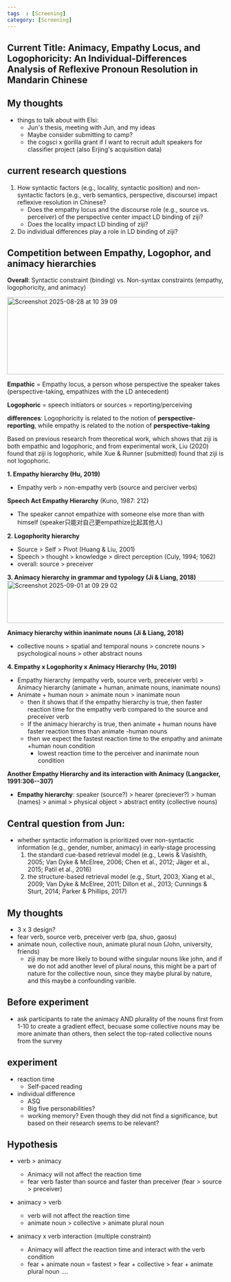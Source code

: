 ```yaml
---
tags  : [Screening]
category: [Screening]
---
```


## Current Title: Animacy, Empathy Locus, and Logophoricity: An Individual-Differences Analysis of Reflexive Pronoun Resolution in Mandarin Chinese

## My thoughts 
- things to talk about with Elsi:
  - Jun's thesis, meeting with Jun, and my ideas
  - Maybe consider submitting to camp?
  - the cogsci x gorilla grant if I want to recruit adult speakers for classifier project (also Erjing's acquisition data)

## current research questions 
1. How syntactic factors (e.g., locality, syntactic position) and non-syntactic factors (e.g., verb semantics, perspective, discourse) impact reflexive resolution in Chinese?
   - Does the empathy locus and the discourse role (e.g., source vs. perceiver) of the perspective center impact LD binding of ziji?
   - Does the locality impact LD binding of ziji?
2. Do individual differences play a role in LD binding of ziji?

## Competition between Empathy, Logophor, and animacy hierarchies 

**Overall**: Syntactic constraint (binding) vs. Non-syntax constraints (empathy, logophoricity, and animacy)

<img width="762" height="180" alt="Screenshot 2025-08-28 at 10 39 09" src="https://github.com/user-attachments/assets/4c15528b-4751-4ee9-ba4f-3a6d0baf4ef4" />

**Empathic** = Empathy locus, a person whose perspective the speaker takes (perspective-taking, empathizes with the LD antecedent)

**Logophoric** = speech initiators or sources = reporting/perceiving

**differences**: Logophoricity is related to the notion of **perspective-reporting**, while empathy is related to the notion of **perspective-taking**

Based on previous research from theoretical work, which shows that ziji is both empathic and logophoric, and from experimental work, Liu (2020) found that ziji is logophoric, while Xue & Runner (submitted) found that ziji is not logophoric. 

**1. Empathy hierarchy (Hu, 2019)**
- Empathy verb > non-empathy verb (source and perciver verbs)

**Speech Act Empathy Hierarchy** (Kuno, 1987: 212)
- The speaker cannot empathize with someone else more than with himself (speaker只能对自己更empathize比起其他人)

  
**2. Logophority hierarchy**
- Source > Self > Pivot (Huang & Liu, 2001)
- Speech > thought > knowledge > direct perception (Culy, 1994; 1062)
- overall: source > preceiver

**3. Animacy hierarchy in grammar and typology (Ji & Liang, 2018)**
<img width="718" height="98" alt="Screenshot 2025-09-01 at 09 29 02" src="https://github.com/user-attachments/assets/6fc905e3-1778-495e-b21a-04d265e9bd60" />

**Animacy hierarchy within inanimate nouns (Ji & Liang, 2018)**
- collective nouns > spatial and temporal nouns > concrete nouns > psychological nouns > other abstract nouns

**4. Empathy x Logophority x Animacy Hierarchy (Hu, 2019)**
- Empathy hierarchy (empathy verb, source verb, preceiver verb) > Animacy hierarchy (animate + human, animate nouns, inanimate nouns)
- Animate + human noun > animate noun > inanimate noun
  - then it shows that if the empathy hierarchy is true, then faster reaction time for the empathy verb compared to the source and preceiver verb
  - If the animacy hierarchy is true, then animate + human nouns have faster reaction times than animate -human nouns
  - then we expect the fastest reaction time to the empathy and animate +human noun condition
    - lowest reaction time to the perceiver and inanimate noun condition

**Another Empathy Hierarchy and its interaction with Animacy (Langacker, 1991:306--307)**
- **Empathy hierarchy**: speaker (source?) > hearer (preciever?) > human (names) > animal > physical object > abstract entity (collective nouns)

## Central question from Jun: 
- whether syntactic information is prioritized over non-syntactic information (e.g., gender, number, animacy) in early-stage processing
  1. the standard cue-based retrieval model (e.g., Lewis & Vasishth, 2005; Van Dyke & McElree, 2006; Chen et al., 2012; Jäger et al., 2015; Patil et al., 2016)
  2. the structure-based retrieval model (e.g., Sturt, 2003; Xiang et al., 2009; Van Dyke & McElree, 2011; Dillon et al., 2013; Cunnings & Sturt, 2014; Parker & Phillips, 2017)


## My thoughts 
- 3 x 3 design?
- fear verb, source verb, preceiver verb (pa, shuo, gaosu)
- animate noun, collective noun, animate plural noun (John, university, friends) 
  -  ziji may be more likely to bound withe singular nouns like john, and if we do not add another level of plural nouns, this might be a part of nature for the collective noun, since they maybe plural by nature, and this maybe a confounding varible.
 

## Before experiment 
- ask participants to rate the animacy AND plurality of the nouns first from 1-10 to create a gradient effect, becuase some collective nouns may be more animate than others, then select the top-rated collective nouns from the survey

## experiment 
- reaction time
  - Self-paced reading
- individual difference 
  - ASQ
  - Big five personabilities?
  - working memory? Even though they did not find a significance, but based on their research seems to be relevant?

## Hypothesis
- verb > animacy
  - Animacy will not affect the reaction time
  - fear verb faster than source and faster than preceiver (fear > source > preceiver)

- animacy > verb
  - verb will not affect the reaction time
  - animate noun > collective > animate plural noun 
  
- animacy x verb interaction (multiple constraint)
  - Animacy will affect the reaction time and interact with the verb condition
  - fear + animate noun = fastest > fear + collective > fear + animate plural noun ....
 
